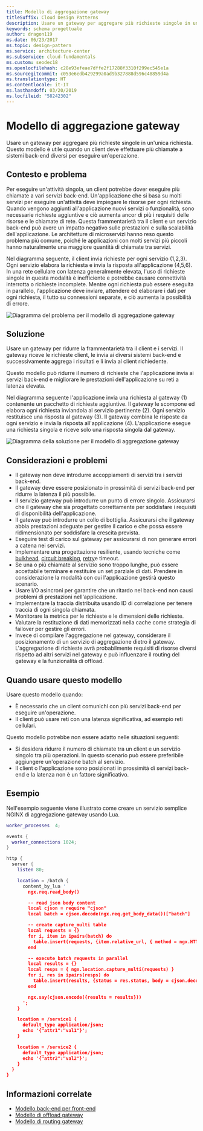 ```yaml
---
title: Modello di aggregazione gateway
titleSuffix: Cloud Design Patterns
description: Usare un gateway per aggregare più richieste singole in un'unica richiesta.
keywords: schema progettuale
author: dragon119
ms.date: 06/23/2017
ms.topic: design-pattern
ms.service: architecture-center
ms.subservice: cloud-fundamentals
ms.custom: seodec18
ms.openlocfilehash: c28e93efeae7dffe2f17288f3310f299ec545e1a
ms.sourcegitcommit: c053e6edb429299a0ad9b327888d596c48859d4a
ms.translationtype: HT
ms.contentlocale: it-IT
ms.lasthandoff: 03/20/2019
ms.locfileid: "58242302"
---
```

# <a name="gateway-aggregation-pattern"></a>Modello di aggregazione gateway

Usare un gateway per aggregare più richieste singole in un'unica richiesta. Questo modello è utile quando un client deve effettuare più chiamate a sistemi back-end diversi per eseguire un'operazione.

## <a name="context-and-problem"></a>Contesto e problema

Per eseguire un'attività singola, un client potrebbe dover eseguire più chiamate a vari servizi back-end. Un'applicazione che si basa su molti servizi per eseguire un'attività deve impiegare le risorse per ogni richiesta. Quando vengono aggiunti all'applicazione nuovi servizi o funzionalità, sono necessarie richieste aggiuntive e ciò aumenta ancor di più i requisiti delle risorse e le chiamate di rete. Questa frammentarietà tra il client e un servizio back-end può avere un impatto negativo sulle prestazioni e sulla scalabilità dell'applicazione.  Le architetture di microservizi hanno reso questo problema più comune, poiché le applicazioni con molti servizi più piccoli hanno naturalmente una maggiore quantità di chiamate tra servizi.

Nel diagramma seguente, il client invia richieste per ogni servizio (1,2,3). Ogni servizio elabora la richiesta e invia la risposta all'applicazione (4,5,6). In una rete cellulare con latenza generalmente elevata, l'uso di richieste singole in questa modalità è inefficiente e potrebbe causare connettività interrotta o richieste incomplete. Mentre ogni richiesta può essere eseguita in parallelo, l'applicazione deve inviare, attendere ed elaborare i dati per ogni richiesta, il tutto su connessioni separate, e ciò aumenta la possibilità di errore.

![Diagramma del problema per il modello di aggregazione gateway](./_images/gateway-aggregation-problem.png)

## <a name="solution"></a>Soluzione

Usare un gateway per ridurre la frammentarietà tra il client e i servizi. Il gateway riceve le richieste client, le invia ai diversi sistemi back-end e successivamente aggrega i risultati e li invia al client richiedente.

Questo modello può ridurre il numero di richieste che l'applicazione invia ai servizi back-end e migliorare le prestazioni dell'applicazione su reti a latenza elevata.

Nel diagramma seguente l'applicazione invia una richiesta al gateway (1) contenente un pacchetto di richieste aggiuntive. Il gateway le scompone ed elabora ogni richiesta inviandola al servizio pertinente (2). Ogni servizio restituisce una risposta al gateway (3). Il gateway combina le risposte da ogni servizio e invia la risposta all'applicazione (4). L'applicazione esegue una richiesta singola e riceve solo una risposta singola dal gateway.

![Diagramma della soluzione per il modello di aggregazione gateway](./_images/gateway-aggregation.png)

## <a name="issues-and-considerations"></a>Considerazioni e problemi

- Il gateway non deve introdurre accoppiamenti di servizi tra i servizi back-end.
- Il gateway deve essere posizionato in prossimità di servizi back-end per ridurre la latenza il più possibile.
- Il servizio gateway può introdurre un punto di errore singolo. Assicurarsi che il gateway che sia progettato correttamente per soddisfare i requisiti di disponibilità dell'applicazione.
- Il gateway può introdurre un collo di bottiglia. Assicurarsi che il gateway abbia prestazioni adeguate per gestire il carico e che possa essere ridimensionato per soddisfare la crescita prevista.
- Eseguire test di carico sul gateway per assicurarsi di non generare errori a catena nei servizi.
- Implementare una progettazione resiliente, usando tecniche come [bulkhead][bulkhead], [circuit breaking][circuit-breaker], [retry][retry]e timeout.
- Se una o più chiamate al servizio sono troppo lunghe, può essere accettabile terminare e restituire un set parziale di dati. Prendere in considerazione la modalità con cui l'applicazione gestirà questo scenario.
- Usare I/O asincroni per garantire che un ritardo nel back-end non causi problemi di prestazioni nell'applicazione.
- Implementare la traccia distribuita usando ID di correlazione per tenere traccia di ogni singola chiamata.
- Monitorare la metrica per le richieste e le dimensioni delle richieste.
- Valutare la restituzione di dati memorizzati nella cache come strategia di failover per gestire gli errori.
- Invece di compilare l'aggregazione nel gateway, considerare il posizionamento di un servizio di aggregazione dietro il gateway. L'aggregazione di richieste avrà probabilmente requisiti di risorse diversi rispetto ad altri servizi nel gateway e può influenzare il routing del gateway e la funzionalità di offload.

## <a name="when-to-use-this-pattern"></a>Quando usare questo modello

Usare questo modello quando:

- È necessario che un client comunichi con più servizi back-end per eseguire un'operazione.
- Il client può usare reti con una latenza significativa, ad esempio reti cellulari.

Questo modello potrebbe non essere adatto nelle situazioni seguenti:

- Si desidera ridurre il numero di chiamate tra un client e un servizio singolo tra più operazioni. In questo scenario può essere preferibile aggiungere un'operazione batch al servizio.
- Il client o l'applicazione sono posizionati in prossimità di servizi back-end e la latenza non è un fattore significativo.

## <a name="example"></a>Esempio

Nell'esempio seguente viene illustrato come creare un servizio semplice NGINX di aggregazione gateway usando Lua.

```lua
worker_processes  4;

events {
  worker_connections 1024;
}

http {
  server {
    listen 80;

    location = /batch {
      content_by_lua '
        ngx.req.read_body()

        -- read json body content
        local cjson = require "cjson"
        local batch = cjson.decode(ngx.req.get_body_data())["batch"]

        -- create capture_multi table
        local requests = {}
        for i, item in ipairs(batch) do
          table.insert(requests, {item.relative_url, { method = ngx.HTTP_GET}})
        end

        -- execute batch requests in parallel
        local results = {}
        local resps = { ngx.location.capture_multi(requests) }
        for i, res in ipairs(resps) do
          table.insert(results, {status = res.status, body = cjson.decode(res.body), header = res.header})
        end

        ngx.say(cjson.encode({results = results}))
      ';
    }

    location = /service1 {
      default_type application/json;
      echo '{"attr1":"val1"}';
    }

    location = /service2 {
      default_type application/json;
      echo '{"attr2":"val2"}';
    }
  }
}
```

## <a name="related-guidance"></a>Informazioni correlate

- [Modello back-end per front-end](./backends-for-frontends.md)
- [Modello di offload gateway](./gateway-offloading.md)
- [Modello di routing gateway](./gateway-routing.md)

[bulkhead]: ./bulkhead.md
[circuit-breaker]: ./circuit-breaker.md
[retry]: ./retry.md